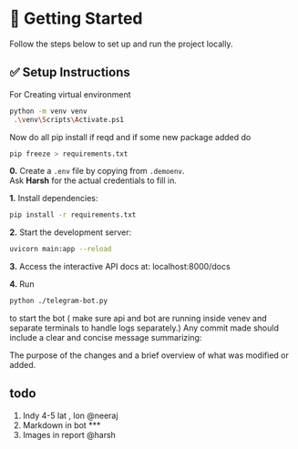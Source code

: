 # 🚀 Getting Started

Follow the steps below to set up and run the project locally.

## ✅ Setup Instructions

For Creating virtual environment

```bash
python -m venv venv
 .\venv\Scripts\Activate.ps1
```

Now do all pip install if reqd and if some new package added do

```bash
pip freeze > requirements.txt
```

**0.** Create a `.env` file by copying from `.demoenv`.  
Ask **Harsh** for the actual credentials to fill in.

**1.** Install dependencies:

```bash
pip install -r requirements.txt
```

**2.** Start the development server:

```bash
uvicorn main:app --reload
```

**3.** Access the interactive API docs at: localhost:8000/docs

**4.** Run

```bash
python ./telegram-bot.py
```

to start the bot ( make sure api and bot are running inside venev and separate terminals to handle logs separately.)
Any commit made should include a clear and concise message summarizing:

The purpose of the changes and a brief overview of what was modified or added.


## todo
1. Indy 4-5 lat , lon @neeraj
2. Markdown in bot ***
3. Images in report @harsh 
